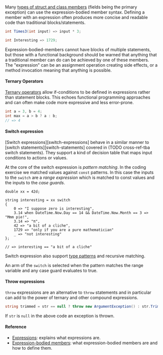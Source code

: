Many [types of struct and class members][expression-bodied-members] (fields being the primary exception) can use the expression-bodied member syntax. Defining a member with an expression often produces more concise and readable code than traditional blocks/statements.

```csharp
int Times3(int input) => input * 3;

int Interesting => 1729;
```

Expression-bodied-members cannot have blocks of multiple statements, but those with a functional background should be warned that anything that a traditional member can do can be achieved by one of these members. The "expression" can be an assignment operation creating side effects, or a method invocation meaning that anything is possible.

#### Ternary Operators

[Ternary operators][ternary-operators] allow if-conditions to be defined in expressions rather than statement blocks. This echoes functional programming approaches and can often make code more expressive and less error-prone.

```csharp
int a = 3, b = 4;
int max = a > b ? a : b;
// => 4
```

#### Switch expression

[Switch expressions][switch-expressions] behave in a similar manner to [switch statements][switch-statements] covered in (TODO cross-ref-tba switch statements). They support a kind of decision table that maps input conditions to actions or values.

At the core of the switch expression is _pattern matching_. In the coding exercise we matched values against `const` patterns. In this case the inputs to the `switch` are a _range expression_ which is matched to const values and the inputs to the _case guards_.

```case
double xx = 42d;

string interesting = xx switch
{
    0 => "I suppose zero is interesting",
    3.14 when DateTime.Now.Day == 14 && DateTime.Now.Month == 3 => "Mmm pie!",
    3.14 => "π",
    42 => "a bit of a cliche",
    1729 => "only if you are a pure mathematician"
    _ => "not interesting"
};

// => interesting == "a bit of a cliche"
```

Switch expression also support [type patterns][pattern-matching] and recursive matching.

An arm of the `switch` is selected when the pattern matches the range variable and any case guard evaluates to true.

#### Throw expressions

`throw` expressions are an alternative to `throw` statements and in particular can add to the power of ternary and other compound expressions.

```csharp
string trimmed = str == null ? throw new ArgumentException() : str.Trim();
```

If `str` is `null` in the above code an exception is thrown.

#### Reference

- [Expressions][expressions]: explains what expressions are.
- [Expression-bodied members][expression-bodied-members]: what expression-bodied members are and how to define them.

[expressions]: https://docs.microsoft.com/en-us/dotnet/csharp/programming-guide/statements-expressions-operators/expressions
[expression-bodied-members]: https://docs.microsoft.com/en-us/dotnet/csharp/programming-guide/statements-expressions-operators/expression-bodied-members
[ternary-operators]: https://docs.microsoft.com/en-us/dotnet/csharp/language-reference/operators/conditional-operatorhttps://docs.microsoft.com/en-us/dotnet/csharp/language-reference/operators/conditional-operator
[switch-expresions]: https://docs.microsoft.com/en-us/dotnet/csharp/language-reference/operators/switch-expression
[switch-statement]: https://docs.microsoft.com/en-us/dotnet/csharp/language-reference/keywords/switch
[pattern-matching]: https://docs.microsoft.com/en-us/dotnet/csharp/language-reference/operators/switch-expression#patterns-and-case-guards
